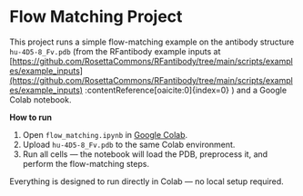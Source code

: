 # Flow Matching Project

This project runs a simple flow-matching example on the antibody structure `hu-4D5-8_Fv.pdb` (from the RFantibody example inputs at [https://github.com/RosettaCommons/RFantibody/tree/main/scripts/examples/example_inputs](https://github.com/RosettaCommons/RFantibody/tree/main/scripts/examples/example_inputs) :contentReference[oaicite:0]{index=0} ) and a Google Colab notebook.

**How to run**  
1. Open `flow_matching.ipynb` in [Google Colab](https://colab.research.google.com/).  
2. Upload `hu-4D5-8_Fv.pdb` to the same Colab environment.  
3. Run all cells — the notebook will load the PDB, preprocess it, and perform the flow-matching steps.

Everything is designed to run directly in Colab — no local setup required.

